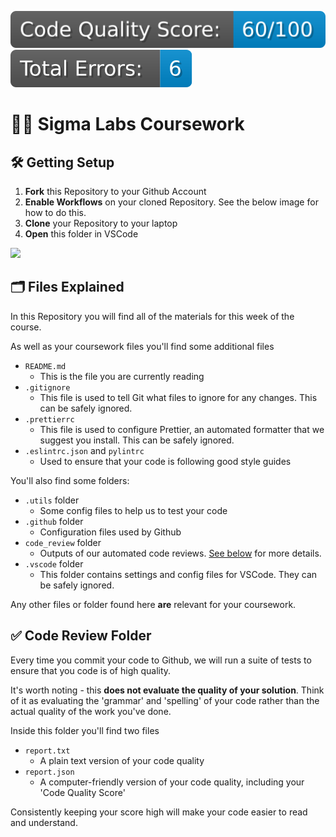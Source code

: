 [![badge](./.github/badges/code_quality.svg)](./code_review/report.json)
[![badge](./.github/badges/total_errors.svg)](./code_review/report.json)

# 🧑‍💻 Sigma Labs Coursework

## 🛠️ Getting Setup

1. **Fork** this Repository to your Github Account
2. **Enable Workflows** on your cloned Repository. See the below image for how to do this.
3. **Clone** your Repository to your laptop
4. **Open** this folder in VSCode

<img width="700px" src="https://i.imgur.com/eGyISm9.png" />

## 🗂️ Files Explained

In this Repository you will find all of the materials for this week of the course.

As well as your coursework files you'll find some additional files

- `README.md`
  - This is the file you are currently reading
- `.gitignore`
  - This file is used to tell Git what files to ignore for any changes. This can be safely ignored.
- `.prettierrc`
  - This file is used to configure Prettier, an automated formatter that we suggest you install. This can be safely ignored.
- `.eslintrc.json` and `pylintrc`
  - Used to ensure that your code is following good style guides

You'll also find some folders:

- `.utils` folder
  - Some config files to help us to test your code
- `.github` folder
  - Configuration files used by Github
- `code_review` folder
  - Outputs of our automated code reviews. [See below](#code-review-folder) for more details.
- `.vscode` folder
  - This folder contains settings and config files for VSCode. They can be safely ignored.

Any other files or folder found here **are** relevant for your coursework.

## ✅ Code Review Folder

Every time you commit your code to Github, we will run a suite of tests to ensure that you code is of high quality.

It's worth noting - this **does not evaluate the quality of your solution**. Think of it as evaluating the 'grammar' and 'spelling' of your code rather than the actual quality of the work you've done.

Inside this folder you'll find two files

- `report.txt`
  - A plain text version of your code quality
- `report.json`
  - A computer-friendly version of your code quality, including your 'Code Quality Score'

Consistently keeping your score high will make your code easier to read and understand.

